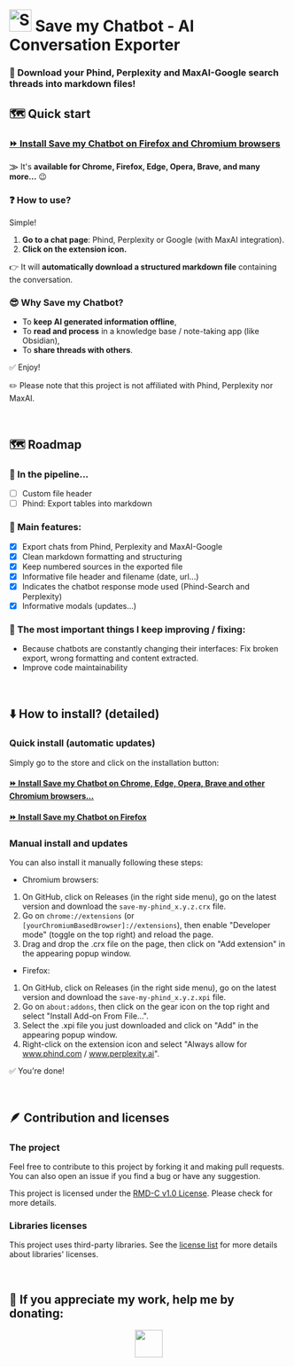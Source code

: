 # <img alt="SaveMyPhind logo" src="./src/assets/icons/icon-128.png" style="width:40px"> Save my Chatbot - AI Conversation Exporter
### 🚀 Download your Phind, Perplexity and MaxAI-Google search threads into markdown files!

## 🗺️ Quick start

<h3>
  <a href="https://save.hugocollin.com/get">⏩ Install Save my Chatbot on Firefox and Chromium browsers</a>
</h3>

&#x2A20; It's **available for Chrome, Firefox, Edge, Opera, Brave, and many more...** 😉

### ❓ How to use?
Simple!
1. **Go to a chat page**: Phind, Perplexity or Google (with MaxAI integration).
2. **Click on the extension icon.**

👉 It will **automatically download a structured markdown file** containing the conversation.

### 😎 Why Save my Chatbot?
- To **keep AI generated information offline**,
- To **read and process** in a knowledge base / note-taking app (like Obsidian),
- To **share threads with others**.

✅ Enjoy!

✏️ Please note that this project is not affiliated with Phind, Perplexity nor MaxAI.

<br>

## 🗺️ Roadmap

### 🚀 In the pipeline...
- [ ] Custom file header
- [ ] Phind: Export tables into markdown

### 🎯 Main features:
- [x] Export chats from Phind, Perplexity and MaxAI-Google
- [x] Clean markdown formatting and structuring
- [x] Keep numbered sources in the exported file
- [x] Informative file header and filename (date, url...)
- [x] Indicates the chatbot response mode used (Phind-Search and Perplexity)
- [x] Informative modals (updates...)

### 🤯 The most important things I keep improving / fixing:
- Because chatbots are constantly changing their interfaces: Fix broken export, wrong formatting and content extracted.
- Improve code maintainability

<br>


## ⬇️ How to install? (detailed)
### Quick install (automatic updates)
Simply go to the store and click on the installation button:
#### [⏩ Install Save my Chatbot on Chrome, Edge, Opera, Brave and other Chromium browsers...](https://chrome.google.com/webstore/detail/agklnagmfeooogcppjccdnoallkhgkod)
#### [⏩ Install Save my Chatbot on Firefox](https://addons.mozilla.org/fr/firefox/addon/save-my-phind)

### Manual install and updates
You can also install it manually following these steps:
- Chromium browsers:
1. On GitHub, click on Releases (in the right side menu), go on the latest version and download the `save-my-phind_x.y.z.crx` file.
2. Go on `chrome://extensions` (or `[yourChromiumBasedBrowser]://extensions`), then enable "Developer mode" (toggle on the top right) and reload the page.
3. Drag and drop the .crx file on the page, then click on "Add extension" in the appearing popup window.

- Firefox:
1. On GitHub, click on Releases (in the right side menu), go on the latest version and download the `save-my-phind_x.y.z.xpi` file.
2. Go on `about:addons`, then click on the gear icon on the top right and select "Install Add-on From File...".
3. Select the .xpi file you just downloaded and click on "Add" in the appearing popup window.
4. Right-click on the extension icon and select "Always allow for www.phind.com / www.perplexity.ai".

✅ You're done!

<br>

## 🪶 Contribution and licenses
### The project
Feel free to contribute to this project by forking it and making pull requests. You can also open an issue if you find a bug or have any suggestion.

This project is licensed under the [RMD-C v1.0 License](LICENSE.txt). Please check for more details.

### Libraries licenses
This project uses third-party libraries. See the [license list](licenses.txt) for more details about libraries' licenses.

<br>

## 💌 If you appreciate my work, help me by donating:
  <div align="center">
      <a href="https://www.paypal.com/donate/?hosted_button_id=FLPEPKE7UURGW" target="_blank"><img src="https://img.shields.io/badge/PayPal-00457C?style=for-the-badge&logo=paypal&logoColor=white" height="50px"/></a> 
  </div>
